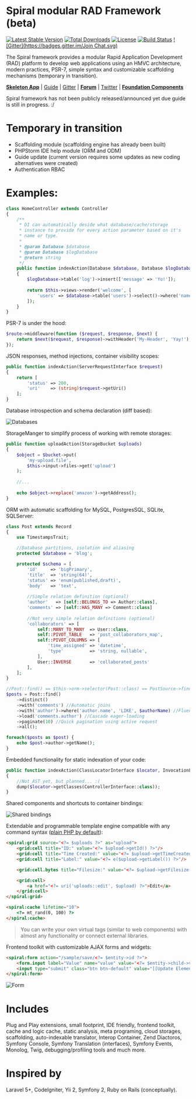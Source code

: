 Spiral modular RAD Framework (beta)
=======================
[![Latest Stable Version](https://poser.pugx.org/spiral/framework/v/stable)](https://packagist.org/packages/spiral/framework) [![Total Downloads](https://poser.pugx.org/spiral/framework/downloads)](https://packagist.org/packages/spiral/framework) [![License](https://poser.pugx.org/spiral/framework/license)](https://packagist.org/packages/spiral/framework) [![Build Status](https://travis-ci.org/spiral/spiral.svg?branch=master)](https://travis-ci.org/spiral/spiral) [![Gitter](https://badges.gitter.im/Join Chat.svg)](https://gitter.im/spiral/hotline)

The Spiral framework provides a modular Rapid Application Development (RAD) platform to develop web applications using an HMVC architecture, modern practices, PSR-7, simple syntax and customizable scaffolding mechanisms (temporary in transition).

[**Skeleton App**](https://github.com/spiral-php/application) | [Guide](https://github.com/spiral-php/guide) | [Gitter](https://gitter.im/spiral/hotline) | [**Forum**](https://groups.google.com/forum/#!forum/spiral-framework) | [Twitter](https://twitter.com/spiralphp) | [**Foundation Components**](https://github.com/spiral/components)

Spiral framework has not been publicly released/announced yet due guide is still in progress. :/

Temporary in transition
=======================
* Scaffolding module (scaffolding engine has already been built)
* PHPStorm IDE help module (ORM and ODM)
* Guide update (current version requires some updates as new coding alternatives were created)
* Authentication RBAC

Examples:
========

```php
class HomeController extends Controller
{
    /**
     * DI can automatically deside what database/cache/storage
     * instance to provide for every action parameter based on it's 
     * name or type.
     *
     * @param Database $database
     * @param Database $logDatabase
     * @return string
     */
    public function indexAction(Database $database, Database $logDatabase)
    {
        $logDatabase->table('log')->insert(['message' => 'Yo!']);
    
        return $this->views->render('welcome', [
            'users' => $database->table('users')->select()->where('name', 'John')->all()
        ]);
    }
}
```

PSR-7 is under the hood:

```php
$route->middleware(function ($request, $response, $next) {
    return $next($request, $response)->withHeader('My-Header', 'Yay!');
});
```

JSON responses, method injections, container visibility scopes:

```php
public function indexAction(ServerRequestInterface $request)
{
    return [
        'status' => 200,
        'uri'    => (string)$request->getUri()
    ];
}
```

Database introspection and schema declaration (diff based):

![Databases](https://raw.githubusercontent.com/spiral/guide/master/resources/db-schema.gif)

StorageManger to simplify process of working with remote storages:

```php
public function uploadAction(StorageBucket $uploads)
{
    $object = $bucket->put(
        'my-upload.file',
        $this->input->files->get('upload')
    );
    
    //...
    
    echo $object->replace('amazon')->getAddress();
}
```

ORM with automatic scaffolding for MySQL, PostgresSQL, SQLite, SQLServer:

```php
class Post extends Record 
{
    use TimestampsTrait;

    //Database partitions, isolation and aliasing
    protected $database = 'blog';

    protected $schema = [
        'id'     => 'bigPrimary',
        'title'  => 'string(64)',
        'status' => 'enum(published,draft)',
        'body'   => 'text',
        
        //Simple relation definition (optional)
        'author'   => [self::BELONGS_TO => Author::class],
        'comments' => [self::HAS_MANY => Comment::class]
        
        //Not very simple relation definitions (optional)
        'collaborators' => [
            self::MANY_TO_MANY  => User::class,
            self::PIVOT_TABLE   => 'post_collaborators_map',
            self::PIVOT_COLUMNS => [
                'time_assigned' => 'datetime',
                'type'          => 'string, nullable',
            ],
            User::INVERSE       => 'collaborated_posts'
        ],
    ];
}
```

```php
//Post::find() == $this->orm->selector(Post::class) == PostSource->find()
$posts = Post::find()
    ->distinct()
    ->with('comments') //Automatic joins
    ->with('author')->where('author.name', 'LIKE', $authorName) //Fluent
    ->load('comments.author') //Cascade eager-loading
    ->paginate(10) //Quick pagination using active request
    ->all();

foreach($posts as $post) {
    echo $post->author->getName();
}
```

Embedded functionality for static indexation of your code:

```php
public function indexAction(ClassLocatorInterface $locator, InvocationLocatorInterface $invocations)
{
    //Not AST yet, but planned... :(
    dump($locator->getClasses(ControllerInterface::class));
}
```

Shared components and shortcuts to container bindings:

![Shared bindings](https://raw.githubusercontent.com/spiral/guide/master/resources/virtual-bindings.gif)

Extendable and programmable template engine compatible with any command syntax ([plain PHP by default](https://github.com/spiral/spiral/issues/125)):

```html
<spiral:grid source="<?= $uploads ?>" as="upload">
    <grid:cell title="ID:" value="<?= $upload->getId() ?>"/>
    <grid:cell title="Time Created:" value="<?= $upload->getTimeCreated() ?>"/>
    <grid:cell title="Label:" value="<?= e($upload->getLabel()) ?>"/>

    <grid:cell.bytes title="Filesize:" value="<?= $upload->getFilesize() ?>"/>

    <grid:cell>
        <a href="<?= uri('uploads::edit', $upload) ?>">Edit</a>
    </grid:cell>
</spiral:grid>

<spiral:cache lifetime="10">
    <?= mt_rand(0, 100) ?>
</spiral:cache>
```
> You can write your own virtual tags (similar to web components) with almost any functionality or connect external libraries.

Frontend toolkit with customizable AJAX forms and widgets:

```html
<spiral:form action="/sample/save/<?= $entity->id ?>">
    <form.input label="Value" name="value" value="<?= $entity->child->value ?>"/>
    <input type="submit" class="btn btn-default" value="[[Update Element]]"/>
</spiral:form>
```

![Form](https://raw.githubusercontent.com/spiral/guide/master/resources/form.gif)

Includes
=============
Plug and Play extensions, small footprint, IDE friendly, frontend toolkit, cache and logic cache, 
static analysis, meta programing, cloud storages, scaffolding, auto-indexable translator, Interop Container,
Zend Diactoros, Symfony Console, Symfony Translation (interfaces), Symfony Events, Monolog, Twig, 
debugging/profiling tools and much more.

Inspired by
===========
Laravel 5+, CodeIgniter, Yii 2, Symfony 2, Ruby on Rails (conceptually).
